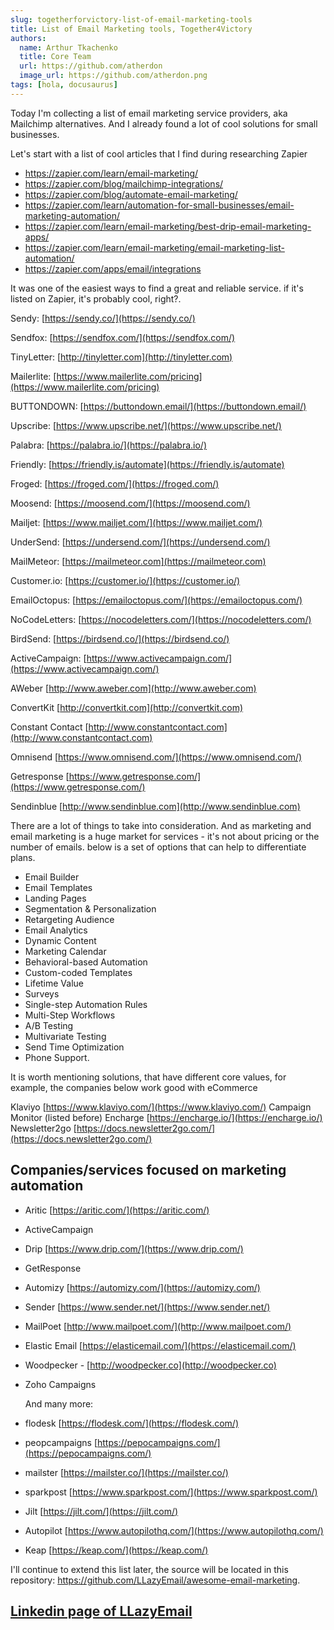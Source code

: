 ```yaml
---
slug: togetherforvictory-list-of-email-marketing-tools
title: List of Email Marketing tools, Together4Victory
authors:
  name: Arthur Tkachenko
  title: Core Team
  url: https://github.com/atherdon
  image_url: https://github.com/atherdon.png
tags: [hola, docusaurus]
---
```



Today I'm collecting a list of email marketing service providers, aka Mailchimp alternatives. And I already found a lot of cool solutions for small businesses.

Let's start with a list of cool articles that I find during researching Zapier

- https://zapier.com/learn/email-marketing/
- https://zapier.com/blog/mailchimp-integrations/
- https://zapier.com/blog/automate-email-marketing/
- https://zapier.com/learn/automation-for-small-businesses/email-marketing-automation/
- https://zapier.com/learn/email-marketing/best-drip-email-marketing-apps/
- https://zapier.com/learn/email-marketing/email-marketing-list-automation/
- https://zapier.com/apps/email/integrations

It was one of the easiest ways to find a great and reliable service. if it's listed on Zapier, it's probably cool, right?.

  Sendy:
[https://sendy.co/](https://sendy.co/)

  Sendfox:
[https://sendfox.com/](https://sendfox.com/)

  TinyLetter:
[http://tinyletter.com](http://tinyletter.com)

  Mailerlite:
[https://www.mailerlite.com/pricing](https://www.mailerlite.com/pricing)

  BUTTONDOWN:
[https://buttondown.email/](https://buttondown.email/)

  Upscribe:
[https://www.upscribe.net/](https://www.upscribe.net/)

  Palabra:
[https://palabra.io/](https://palabra.io/)

  Friendly:
[https://friendly.is/automate](https://friendly.is/automate)

  Froged:
[https://froged.com/](https://froged.com/)

  Moosend:
[https://moosend.com/](https://moosend.com/)

  Mailjet:
[https://www.mailjet.com/](https://www.mailjet.com/)

  UnderSend:
[https://undersend.com/](https://undersend.com/)

  MailMeteor:
[https://mailmeteor.com](https://mailmeteor.com)

  Customer.io:
[https://customer.io/](https://customer.io/)

  EmailOctopus:
[https://emailoctopus.com/](https://emailoctopus.com/)

  NoCodeLetters:
[https://nocodeletters.com/](https://nocodeletters.com/)

  BirdSend:
[https://birdsend.co/](https://birdsend.co/)

  ActiveCampaign:
[https://www.activecampaign.com/](https://www.activecampaign.com/)

  AWeber [http://www.aweber.com](http://www.aweber.com)

  ConvertKit [http://convertkit.com](http://convertkit.com)

  Constant Contact [http://www.constantcontact.com](http://www.constantcontact.com)

  Omnisend [https://www.omnisend.com/](https://www.omnisend.com/)

  Getresponse [https://www.getresponse.com/](https://www.getresponse.com/)

  Sendinblue [http://www.sendinblue.com](http://www.sendinblue.com)

There are a lot of things to take into consideration. 
And as marketing and email marketing is a huge market for services - it's not about pricing or the number of emails. below is a set of options that can help to differentiate plans.

- Email Builder
- Email Templates
- Landing Pages
- Segmentation & Personalization
- Retargeting Audience
- Email Analytics
- Dynamic Content
- Marketing Calendar
- Behavioral-based Automation
- Custom-coded Templates
- Lifetime Value
- Surveys
- Single-step Automation Rules
- Multi-Step Workflows
- A/B Testing
- Multivariate Testing
- Send Time Optimization
- Phone Support.

It is worth mentioning solutions, that have different core values, for example, the companies below work good with eCommerce

Klaviyo [https://www.klaviyo.com/](https://www.klaviyo.com/)
Campaign Monitor (listed before)
Encharge [https://encharge.io/](https://encharge.io/)
Newsletter2go [https://docs.newsletter2go.com/](https://docs.newsletter2go.com/)

## Companies/services focused on marketing automation
- Aritic [https://aritic.com/](https://aritic.com/)
- ActiveCampaign
- Drip [https://www.drip.com/](https://www.drip.com/)
- GetResponse
- Automizy [https://automizy.com/](https://automizy.com/)
- Sender [https://www.sender.net/](https://www.sender.net/)
- MailPoet [http://www.mailpoet.com/](http://www.mailpoet.com/)
- Elastic Email [https://elasticemail.com/](https://elasticemail.com/)
- Woodpecker - [http://woodpecker.co](http://woodpecker.co)
- Zoho Campaigns

  And many more:

- flodesk [https://flodesk.com/](https://flodesk.com/)
- peopcampaigns [https://pepocampaigns.com/](https://pepocampaigns.com/)
- mailster [https://mailster.co/](https://mailster.co/)
- sparkpost [https://www.sparkpost.com/](https://www.sparkpost.com/)
- Jilt [https://jilt.com/](https://jilt.com/)
- Autopilot [https://www.autopilothq.com/](https://www.autopilothq.com/)
- Keap [https://keap.com/](https://keap.com/)

I'll continue to extend this list later, the source will be located in this repository: https://github.com/LLazyEmail/awesome-email-marketing.


## [Linkedin page of LLazyEmail](https://www.linkedin.com/company/llazyemail/)
